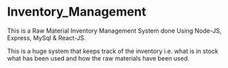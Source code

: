 # Inventory_Management
 This is a Raw Material Inventory Management System done Using Node-JS, Express, MySql & React-JS.
 <p> This is a huge system that keeps track of the inventory i.e. what is in stock what has been used and how the raw materials have been used.
